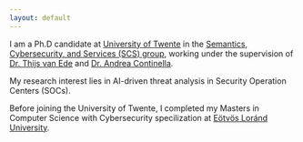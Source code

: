 ```yaml
---
layout: default
---
```


I am a Ph.D candidate at [University of Twente](https://www.utwente.nl/en/) in the [Semantics, Cybersecurity, and Services (SCS) group](https://www.utwente.nl/en/eemcs/scs/), working under the supervision of [Dr. Thijs van Ede](https://thijsvane.de/) and [Dr. Andrea Continella](https://conand.me/).

My research interest lies in AI-driven threat analysis in Security Operation Centers (SOCs).

Before joining the University of Twente, I completed my Masters in Computer Science with Cybersecurity specilization at [Eötvös Loránd University](https://www.elte.hu/en/).